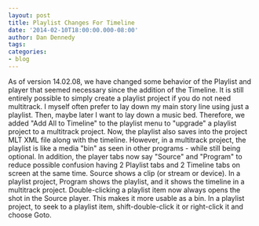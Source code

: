 ```yaml
---
layout: post
title: Playlist Changes For Timeline
date: '2014-02-10T18:00:00.000-08:00'
author: Dan Dennedy
tags: 
categories:
- blog
---
```


As of version 14.02.08, we have changed some behavior of the Playlist and player that seemed necessary since the addition of the Timeline. It is still entirely possible to simply create a playlist project if you do not need multitrack. I myself often prefer to lay down my main story line using just a playlist. Then, maybe later I want to lay down a music bed. Therefore, we added "Add All to Timeline" to the playlist menu to "upgrade" a playlist project to a multitrack project. Now, the playlist also saves into the project MLT XML file along with the timeline. However, in a multitrack project, the playlist is like a media "bin" as seen in other programs - while still being optional. In addition, the player tabs now say "Source" and "Program" to reduce possible confusion having 2 Playlist tabs and 2 Timeline tabs on screen at the same time. Source shows a clip (or stream or device). In a playlist project, Program shows the playlist, and it shows the timeline in a multitrack project. Double-clicking a playlist item now always opens the shot in the Source player. This makes it more usable as a bin. In a playlist project, to seek to a playlist item, shift-double-click it or right-click it and choose Goto.